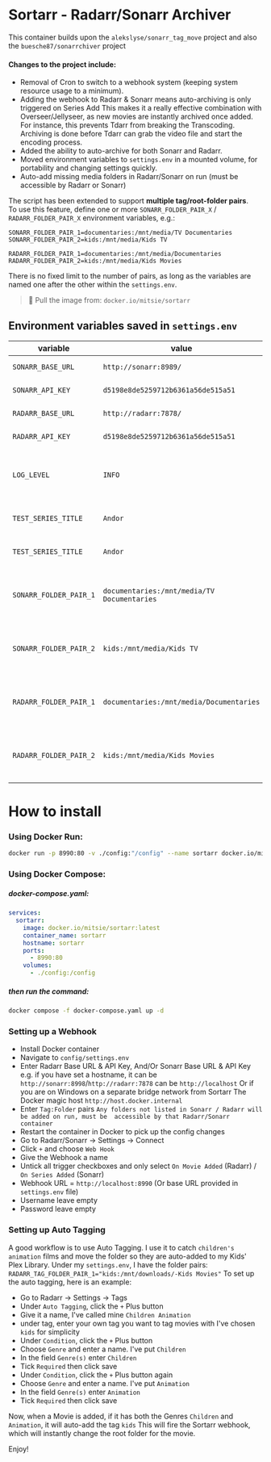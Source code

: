 # Sortarr - Radarr/Sonarr Archiver

This container builds upon the `alekslyse/sonarr_tag_move` project
and also the `buesche87/sonarrchiver` project

#### Changes to the project include:

- Removal of Cron to switch to a webhook system (keeping system resource usage to a minimum).
- Adding the webhook to Radarr & Sonarr means auto-archiving is only triggered on Series Add
  This makes it a really effective combination with Overseer/Jellyseer, as new movies are 
  instantly archived once added.
  For instance, this prevents Tdarr from breaking the Transcoding. Archiving is done before Tdarr 
  can grab the video file and start the encoding process.
- Added the ability to auto-archive for both Sonarr and Radarr.
- Moved environment variables to `settings.env` in a mounted volume, for portability and 
  changing settings quickly.
- Auto-add missing media folders in Radarr/Sonarr on run (must be accessible by Radarr or Sonarr)

The script has been extended to support **multiple tag/root-folder pairs**.  
To use this feature, define one or more `SONARR_FOLDER_PAIR_X` / `RADARR_FOLDER_PAIR_X` environment variables, e.g.:

	SONARR_FOLDER_PAIR_1=documentaries:/mnt/media/TV Documentaries
    SONARR_FOLDER_PAIR_2=kids:/mnt/media/Kids TV
	
	RADARR_FOLDER_PAIR_1=documentaries:/mnt/media/Documentaries
    RADARR_FOLDER_PAIR_2=kids:/mnt/media/Kids Movies

There is no fixed limit to the number of pairs, as long as the variables are named one after the other within the `settings.env`.

> 🐳 Pull the image from: `docker.io/mitsie/sortarr`

## Environment variables saved in `settings.env`

| variable | value | explanation |
| ----------- | ----------- | ----------- |
| `SONARR_BASE_URL` | `http://sonarr:8989/` | Sonarr API endpoint |
| `SONARR_API_KEY` | `d5198e8de5259712b6361a56de515a51` | Sonarr API key |
| `RADARR_BASE_URL` | `http://radarr:7878/` | Radarr API endpoint |
| `RADARR_API_KEY` | `d5198e8de5259712b6361a56de515a51` | Radarr API key |
| `LOG_LEVEL` | `INFO` | Log level (`DEBUG`, `INFO`, `WARNING`, `ERROR`) |
| `TEST_SERIES_TITLE` | `Andor` | Keep empty to process all series |
| `TEST_SERIES_TITLE` | `Andor` | Keep empty to process all movies |
| `SONARR_FOLDER_PAIR_1` | `documentaries:/mnt/media/TV Documentaries` | Tag and root folder separated by a `:` colon character |
| `SONARR_FOLDER_PAIR_2` | `kids:/mnt/media/Kids TV` | Tag and root folder separated by a `:` colon character |
| `RADARR_FOLDER_PAIR_1` | `documentaries:/mnt/media/Documentaries` | Tag and root folder separated by a `:` colon character |
| `RADARR_FOLDER_PAIR_2` | `kids:/mnt/media/Kids Movies` | Tag and root folder separated by a `:` colon character |

# How to install

### Using Docker Run: ###

```bash
docker run -p 8990:80 -v ./config:"/config" --name sortarr docker.io/mitsie/sortarr -d
```

### Using Docker Compose:
	
##### docker-compose.yaml:

```yaml
services:
  sortarr:
    image: docker.io/mitsie/sortarr:latest
    container_name: sortarr
    hostname: sortarr
    ports:
      - 8990:80
    volumes:
      - ./config:/config
```

##### then run the command:
```bash
docker compose -f docker-compose.yaml up -d
```

### Setting up a Webhook

- Install Docker container
- Navigate to `config/settings.env`
- Enter Radarr Base URL & API Key, And/Or Sonarr Base URL & API Key
	e.g. if you have set a hostname, it can be `http://sonarr:8998`/`http://radarr:7878`
		 can be `http://localhost`
		 Or if you are on Windows on a separate bridge network from Sortarr
		 The Docker magic host `http://host.docker.internal`
- Enter `Tag:Folder` pairs 
	`Any folders not listed in Sonarr / Radarr will be added on run, must be 
	accessible by that Radarr/Sonarr container`
- Restart the container in Docker to pick up the config changes
- Go to Radarr/Sonarr -> Settings -> Connect
- Click `+` and choose `Web Hook`
- Give the Webhook a name
- Untick all trigger checkboxes and only select 
	`On Movie Added` (Radarr) / `On Series Added` (Sonarr)
- Webhook URL = `http://localhost:8990` (Or base URL provided in `settings.env` file)
- Username leave empty
- Password leave empty

### Setting up Auto Tagging

A good workflow is to use Auto Tagging. I use it to catch `children's animation` films 
and move the folder so they are auto-added to my Kids' Plex Library.
Under my `settings.env`, I have the folder pairs: 
`RADARR_TAG_FOLDER_PAIR_1="kids:/mnt/downloads/-Kids Movies"`
To set up the auto tagging, here is an example:

- Go to Radarr -> Settings -> Tags
- Under `Auto Tagging`, click the `+` Plus button
- Give it a name, I've called mine `Children Animation`
- under tag, enter your own tag you want to tag movies with
  I've chosen `kids` for simplicity
- Under `Condition`, click the `+` Plus button
- Choose `Genre` and enter a name. I've put `Children`
- In the field `Genre(s)` enter `Children`
- Tick `Required` then click save
- Under `Condition`, click the `+` Plus button again
- Choose `Genre` and enter a name. I've put `Animation`
- In the field `Genre(s)` enter `Animation`
- Tick `Required` then click save

Now, when a Movie is added, if it has both the Genres `Children` and `Animation`, it will auto-add the tag `kids`
This will fire the Sortarr webhook, which will instantly change the root folder for the movie.
	
Enjoy!
	
